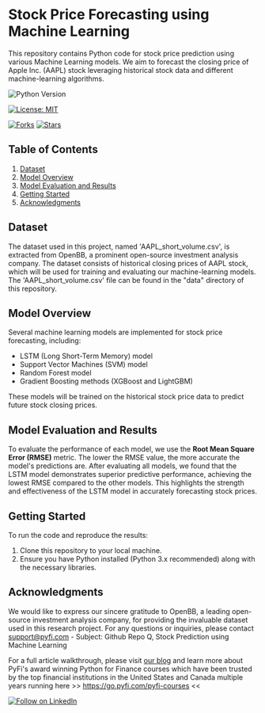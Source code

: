 # Stock Price Forecasting using Machine Learning

This repository contains Python code for stock price prediction using various Machine Learning models. We aim to forecast the closing price of Apple Inc. (AAPL) stock leveraging historical stock data and different machine-learning algorithms.

![Python Version](https://img.shields.io/badge/Python-3.6%2B-blue)

[![License: MIT](https://img.shields.io/badge/License-MIT-yellow.svg)](https://opensource.org/licenses/MIT)

[![Forks](https://img.shields.io/github/forks/Py-Fi-nance/Stock-Price-Forecasting-with-Machine-Learning)](https://github.com/Py-Fi-nance/Stock-Price-Forecasting-with-Machine-Learning/network)
[![Stars](https://img.shields.io/github/stars/Py-Fi-nance/Stock-Price-Forecasting-with-Machine-Learning)](https://github.com/Py-Fi-nance/Stock-Price-Forecasting-with-Machine-Learning/stargazers)

## Table of Contents
1. [Dataset](#dataset)
2. [Model Overview](#model-overview)
3. [Model Evaluation and Results](#model-evaluation-and-results)
4. [Getting Started](#getting-started)
5. [Acknowledgments](#acknowledgments)

## Dataset <a name="dataset"></a>

The dataset used in this project, named 'AAPL_short_volume.csv', is extracted from OpenBB, a prominent open-source investment analysis company. The dataset consists of historical closing prices of AAPL stock, which will be used for training and evaluating our machine-learning models. The 'AAPL_short_volume.csv' file can be found in the "data" directory of this repository.

## Model Overview <a name="model-overview"></a>

Several machine learning models are implemented for stock price forecasting, including:

- LSTM (Long Short-Term Memory) model
- Support Vector Machines (SVM) model 
- Random Forest model 
- Gradient Boosting methods (XGBoost and LightGBM)

These models will be trained on the historical stock price data to predict future stock closing prices.

## Model Evaluation and Results <a name="model-evaluation-and-results"></a>

To evaluate the performance of each model, we use the **Root Mean Square Error (RMSE)** metric. The lower the RMSE value, the more accurate the model's predictions are. After evaluating all models, we found that the LSTM model demonstrates superior predictive performance, achieving the lowest RMSE compared to the other models. This highlights the strength and effectiveness of the LSTM model in accurately forecasting stock prices.

## Getting Started <a name="getting-started"></a>

To run the code and reproduce the results:

1. Clone this repository to your local machine.
2. Ensure you have Python installed (Python 3.x recommended) along with the necessary libraries.

## Acknowledgments <a name="acknowledgments"></a>

We would like to express our sincere gratitude to OpenBB, a leading open-source investment analysis company, for providing the invaluable dataset used in this research project. For any questions or inquiries, please contact support@pyfi.com - Subject: Github Repo Q, Stock Prediction using Machine Learning

For a full article walkthrough, please visit [our blog](https://www.pyfi.com/blog/stock-price-forecasting-machine-learning) and learn more about PyFi's award winning Python for Finance courses which have been trusted by the top financial institutions in the United States and Canada multiple years running here >> https://go.pyfi.com/pyfi-courses << 

[![Follow on LinkedIn](https://img.shields.io/badge/Follow%20on-LinkedIn-blue?style=social&logo=linkedin)](https://www.linkedin.com/company/pyfi/)
